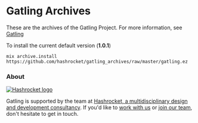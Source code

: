 # Gatling Archives

These are the archives of the Gatling Project.
For more information, see [Gatling](https://github.com/hashrocket/gatling)

To install the current default version (__1.0.1__)

```
mix archive.install https://github.com/hashrocket/gatling_archives/raw/master/gatling.ez
```

### About

[![Hashrocket logo](https://hashrocket.com/hashrocket_logo.svg)](https://hashrocket.com)

Gatling is supported by the team at [Hashrocket, a
multidisciplinary design and development consultancy](https://hashrocket.com). If you'd like to [work with
us](https://hashrocket.com/contact-us/hire-us) or [join our
team](https://hashrocket.com/contact-us/jobs), don't hesitate to get in touch.

